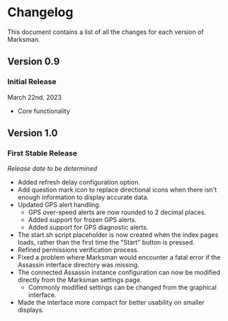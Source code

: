 # Changelog

This document contains a list of all the changes for each version of Marksman.


## Version 0.9

### Initial Release

March 22nd, 2023

- Core functionality


## Version 1.0

### First Stable Release

*Release date to be determined*

- Added refresh delay configuration option.
- Add question mark icon to replace directional icons when there isn't enough information to display accurate data.
- Updated GPS alert handling.
    - GPS over-speed alerts are now rounded to 2 decimal places.
    - Added support for frozen GPS alerts.
    - Added support for GPS diagnostic alerts.
- The start.sh script placeholder is now created when the index pages loads, rather than the first time the "Start" button is pressed.
- Refined permissions verification process.
- Fixed a problem where Marksman would encounter a fatal error if the Assassin interface directory was missing.
- The connected Assassin instance configuration can now be modified directly from the Marksman settings page.
    - Commonly modified settings can be changed from the graphical interface.
- Made the interface more compact for better usability on smaller displays.
